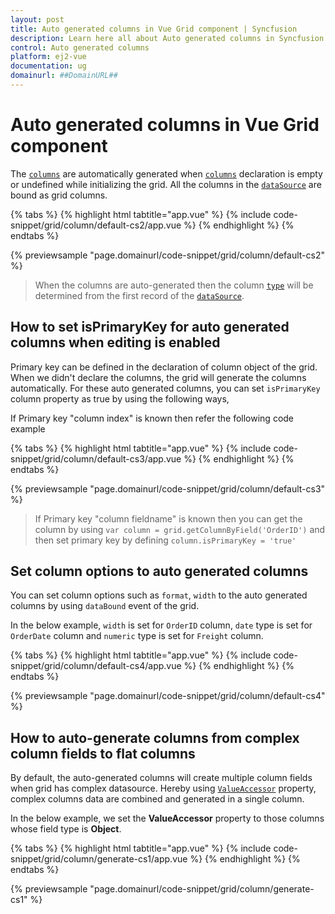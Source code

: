 ```yaml
---
layout: post
title: Auto generated columns in Vue Grid component | Syncfusion
description: Learn here all about Auto generated columns in Syncfusion Vue Grid component of Syncfusion Essential JS 2 and more.
control: Auto generated columns 
platform: ej2-vue
documentation: ug
domainurl: ##DomainURL##
---
```


# Auto generated columns in Vue Grid component

The [`columns`](https://ej2.syncfusion.com/vue/documentation/api/grid/column/) are automatically generated when
[`columns`](https://ej2.syncfusion.com/vue/documentation/api/grid/column/) declaration is empty or undefined while initializing the grid. All the columns in the [`dataSource`](https://ej2.syncfusion.com/vue/documentation/api/grid/#datasource) are bound as grid columns.

{% tabs %}
{% highlight html tabtitle="app.vue" %}
{% include code-snippet/grid/column/default-cs2/app.vue %}
{% endhighlight %}
{% endtabs %}
        
{% previewsample "page.domainurl/code-snippet/grid/column/default-cs2" %}

> When the columns are auto-generated then the column [`type`](https://ej2.syncfusion.com/vue/documentation/api/grid/column/#type) will be determined from the first record of the [`dataSource`](https://ej2.syncfusion.com/vue/documentation/api/grid/#datasource).

## How to set isPrimaryKey for auto generated columns when editing is enabled

Primary key can be defined in the declaration of column object of the grid. When we didn't declare the columns, the grid will generate the columns automatically. For these auto generated columns, you can set `isPrimaryKey` column property as true by using the following ways,

If Primary key "column index" is known then refer the following code example

{% tabs %}
{% highlight html tabtitle="app.vue" %}
{% include code-snippet/grid/column/default-cs3/app.vue %}
{% endhighlight %}
{% endtabs %}
        
{% previewsample "page.domainurl/code-snippet/grid/column/default-cs3" %}

> If Primary key "column fieldname" is known then you can get the column by using `var column = grid.getColumnByField('OrderID')` and then set primary key by defining `column.isPrimaryKey = 'true'`

## Set column options to auto generated columns

You can set column options such as `format`, `width` to the auto generated columns by using `dataBound` event of the grid.

In the below example, `width` is set for `OrderID` column, `date` type is set for `OrderDate` column and `numeric` type is set for `Freight` column.

{% tabs %}
{% highlight html tabtitle="app.vue" %}
{% include code-snippet/grid/column/default-cs4/app.vue %}
{% endhighlight %}
{% endtabs %}
        
{% previewsample "page.domainurl/code-snippet/grid/column/default-cs4" %}

## How to auto-generate columns from complex column fields to flat columns

By default, the auto-generated columns will create multiple column fields when grid has complex datasource. Hereby using [`ValueAccessor`](https://ej2.syncfusion.com/vue/documentation/api/grid/valueAccessor) property, complex columns data are combined and generated in a single column.

In the below example, we set the **ValueAccessor** property to those columns whose field type is **Object**.

{% tabs %}
{% highlight html tabtitle="app.vue" %}
{% include code-snippet/grid/column/generate-cs1/app.vue %}
{% endhighlight %}
{% endtabs %}
        
{% previewsample "page.domainurl/code-snippet/grid/column/generate-cs1" %}
